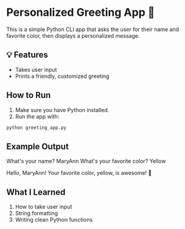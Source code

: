 # Personalized Greeting App 👋

This is a simple Python CLI app that asks the user for their name and favorite color, then displays a personalized message.

## 💡 Features

- Takes user input
- Prints a friendly, customized greeting

## How to Run

1. Make sure you have Python installed.
2. Run the app with:

```bash
python greeting_app.py
```

## Example Output
What's your name? MaryAnn
What's your favorite color? Yellow

Hello, MaryAnn! Your favorite color, yellow, is awesome! 🎨



## What I Learned
1. How to take user input
2. String formatting
3. Writing clean Python functions


